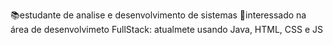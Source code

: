 📚estudante de analise e desenvolvimento de sistemas
🚀interessado na área de desenvolvimeto FullStack: atualmete usando Java, HTML, CSS e JS
